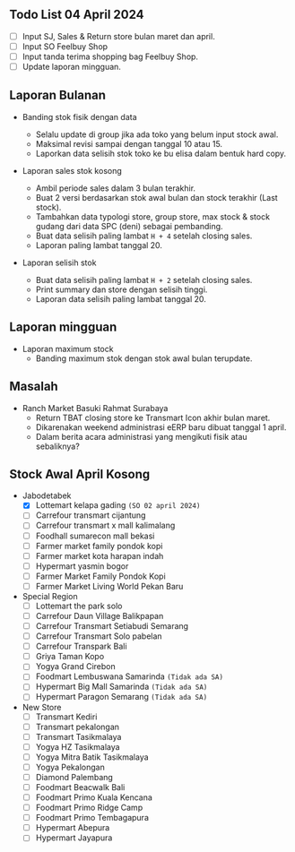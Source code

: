 ## Todo List 04 April 2024
- [ ] Input SJ, Sales & Return store bulan maret dan april.
- [ ] Input SO Feelbuy Shop
- [ ] Input tanda terima shopping bag Feelbuy Shop.
- [ ] Update laporan mingguan.

## Laporan Bulanan

- Banding stok fisik dengan data
	- Selalu update di group jika ada toko yang belum input stock awal.
	- Maksimal revisi sampai dengan tanggal 10 atau 15.
	- Laporkan data selisih stok toko ke bu elisa dalam bentuk hard copy.

- Laporan sales stok kosong
	- Ambil periode sales dalam 3 bulan terakhir.
	- Buat 2 versi berdasarkan stok awal bulan dan stock terakhir (Last stock).
	- Tambahkan data typologi store, group store, max stock & stock gudang dari data SPC (deni) sebagai pembanding.
	- Buat data selisih paling lambat `H + 4` setelah closing sales.
	- Laporan paling lambat tanggal 20.

- Laporan selisih stok
	- Buat data selisih paling lambat `H + 2` setelah closing sales.
	- Print summary dan store dengan selisih tinggi.
	- Laporan data selisih paling lambat tanggal 20.

## Laporan mingguan

- Laporan maximum stock
	- Banding maximum stok dengan stok awal bulan terupdate.

## Masalah

- Ranch Market Basuki Rahmat Surabaya
	- Return TBAT closing store ke Transmart Icon akhir bulan maret.
	- Dikarenakan weekend administrasi eERP baru dibuat tanggal 1 april.
	- Dalam berita acara administrasi yang mengikuti fisik atau sebaliknya?

## Stock Awal April Kosong

- Jabodetabek
	- [x] Lottemart kelapa gading `(SO 02 april 2024)`
	- [ ] Carrefour transmart cijantung
	- [ ] Carrefour transmart x mall kalimalang
	- [ ] Foodhall sumarecon mall bekasi
	- [ ] Farmer market family pondok kopi
	- [ ] Farmer market kota harapan indah
	- [ ] Hypermart yasmin bogor
	- [ ] Farmer Market Family Pondok Kopi
	- [ ] Farmer Market Living World Pekan Baru

- Special Region
	- [ ] Lottemart the park solo
	- [ ] Carrefour Daun Village Balikpapan
	- [ ] Carrefour Transmart Setiabudi Semarang
	- [ ] Carrefour Transmart Solo pabelan
	- [ ] Carrefour Transpark Bali
	- [ ] Griya Taman Kopo
	- [ ] Yogya Grand Cirebon
	- [ ] Foodmart Lembuswana Samarinda `(Tidak ada SA)`
	- [ ] Hypermart Big Mall Samarinda `(Tidak ada SA)`
	- [ ] Hypermart Paragon Semarang `(Tidak ada SA)`

- New Store
	- [ ] Transmart Kediri
	- [ ] Transmart pekalongan
	- [ ] Transmart Tasikmalaya
	- [ ] Yogya HZ Tasikmalaya
	- [ ] Yogya Mitra Batik Tasikmalaya
	- [ ] Yogya Pekalongan
	- [ ] Diamond Palembang
	- [ ] Foodmart Beacwalk Bali
	- [ ] Foodmart Primo Kuala Kencana
	- [ ] Foodmart Primo Ridge Camp
	- [ ] Foodmart Primo Tembagapura
	- [ ] Hypermart Abepura
	- [ ] Hypermart Jayapura
